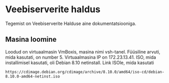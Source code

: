 # Veebiserverite haldus
Tegemist on Veebiserverite Halduse aine dokumentatsiooniga. 
## Masina loomine 
Loodud on virtuaalmasin VmBoxis, masina nimi vsh-tanel.
Füüsiline arvuti, mida kasutati, on number 5.
Virtuaalmasina IP on 172.23.13.41.
ISO, mida installimisel kasutati, oli Debian 8.10 netinstall. Link ISOle, mida kasutati
```
https://cdimage.debian.org/cdimage/archive/8.10.0/amd64/iso-cd/debian-8.10.0-amd64-netinst.iso
```

